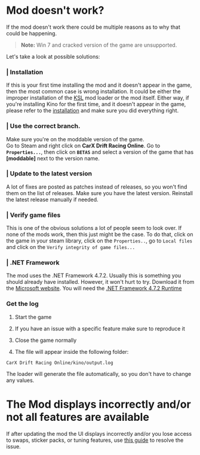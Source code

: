 # Mod doesn't work?  
If the mod doesn't work there could be multiple reasons as to why that could be happening.
> **Note:** Win 7 and cracked version of the game are unsupported.

Let's take a look at possible solutions:

### **|** Installation  
If this is your first time installing the mod and it doesn't appear in the game, then the most common case is wrong installation. It could be either the improper installation of the [KSL](https://github.com/trbflxr/ksl/blob/master/doc/guide/install_win.md) mod loader or the mod itself. Either way, if you're installing Kino for the first time, and it doesn't appear in the game, please refer to the [installation](../../INSTALL.md) and make sure you did everything right.

### **|** Use the correct branch. 
Make sure you're on the moddable version of the game.  
Go to Steam and right click on **CarX Drift Racing Online**. Go to **`Properties...`**, then click on **`BETAS`** and select a version of the game that has **[moddable]** next to the version name.

### **|** Update to the latest version
A lot of fixes are posted as patches instead of releases, so you won't find them on the list of releases. Make sure you have the latest version. Reinstall the latest release manually if needed.

### **|** Verify game files
This is one of the obvious solutions a lot of people seem to look over. If none of the mods work, then this just might be the case. To do that, click on the game in your steam library, click on the `Properties..`, go to `Local files` and click on the `Verify integrity of game files...`

### **|** .NET Framework
The mod uses the .NET Framework 4.7.2. Usually this is something you should already have installed. However, it won't hurt to try. Download it from the [Microsoft website](https://dotnet.microsoft.com/download/dotnet-framework/net472). You will need the [.NET Framework 4.7.2 Runtime](https://dotnet.microsoft.com/download/dotnet-framework/thank-you/net472-web-installer)

### **Get the log**

1. Start the game

2. If you have an issue with a specific feature make sure to reproduce it

3. Close the game normally

4. The file will appear inside the following folder:

```
CarX Drift Racing Online/kino/output.log
```

The loader will generate the file automatically, so you don't have to change any values.

# The Mod displays incorrectly and/or not all features are available

If after updating the mod the UI displays incorrectly and/or you lose access to swaps, sticker packs, or tuning features, use [this guide](ResourcesUpdate.md) to resolve the issue.
